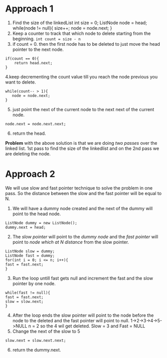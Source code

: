 # Approach 1

1. Find the size of the linkedList
int size = 0;
ListNode node = head;
while(node != null){
     size++;
     node = node.next;
}
2. Keep a counter to track that which node to delete starting from the beginning. 
```int count = size - n```
3. if count = 0. then the first node has to be deleted to just move the head pointer to the next node.
  ```
  if(count == 0){
      return head.next;
  }
```
4.keep decrementing the count value till you reach the node previous you want to delete.
```
while(count-- > 1){
   node = node.next;
}
```
5. just point the next of the current node to the next next of the current node.
```
node.next = node.next.next;
```
6. return the head.
​

**Problem** with the above solution is that we are doing *two passes* over the linked list. 1st pass to find the size of the linkedlist and on the 2nd pass we are deleting the node.
​
# Approach 2
We will use slow and fast pointer technique to solve the problem in one pass.
So the distance between the slow and the fast pointer will be equal to N.
1. We will have a dummy node created and the next of the dummy will point to the head node.
```
ListNode dummy = new ListNode();
dummy.next = head;
```
2. The *slow pointer* will point to the *dummy node* and the *fast pointer* will point to *node which at N distance* from the slow pointer.
```
ListNode slow = dummy;
ListNode fast = dummy;
for(int i = 0; i <= n; i++){
fast = fast.next;
}
```
3. Run the loop untill fast gets null and increment the fast and the slow pointer by one node.
```
while(fast != null){
fast = fast.next;
slow = slow.next;
}
```
4. After the loop ends the slow pointer will point to the node before the node to the deleted and the fast pointer will point to null.
    1->2->3->4->5->NULL  n = 2 so the 4 wil get deleted. Slow = 3 and Fast = NULL
5. Change the next of the slow to 5
```
slow.next = slow.next.next;
```
6. return the dummy.next.
